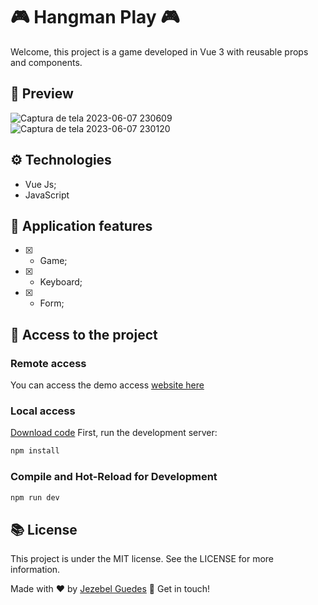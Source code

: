 # 🎮  Hangman Play 🎮 
Welcome, this project is a game developed in Vue 3 with reusable props and components.

##  👀 Preview
![Captura de tela 2023-06-07 230609](https://github.com/Jezebel1990/hangman-play/assets/75287031/de1fbe22-bf86-4a6e-8832-18da7258fc26)
![Captura de tela 2023-06-07 230120](https://github.com/Jezebel1990/hangman-play/assets/75287031/78a4ca52-2cd1-4bf3-a51e-e14453e1eecd)


## ⚙️ Technologies
- Vue Js;
- JavaScript

## 🎯 Application features
  - [x] - Game;
  - [x] - Keyboard;
  - [x] - Form;


  ## 📂  Access to the project
  
### Remote access
  You can access the demo access [website here](https://6481c458ed8de700085b77a2--exquisite-sunflower-899c82.netlify.app/)


### Local access
[Download code](https://github.com/Jezebel1990/hangman-play.git)
First, run the development server:

```sh
npm install
```

### Compile and Hot-Reload for Development

```sh
npm run dev
```


## 📚 License
<p>This project is under the MIT license. See the LICENSE for more information.</p>

Made with ♥ by [Jezebel Guedes](https://www.linkedin.com/in/jezebel-guedes/) 👋 Get in touch!
